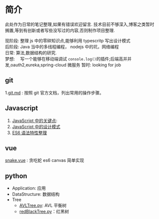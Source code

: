 # 简介

此处作为日常的笔记整理,如果有错误欢迎留言.
技术目前不够深入,博客之类暂时搁置,等到有创新或者写些没写过的内容,否则制作项目整理.

现阶段: 整理 js 中的零碎知识点,能够利用 typescritp 写出设计模式  
后阶段: Java 当中的多线程编程， nodejs 中的坑，网络编程  
日常: 算法,数据结构的研究.  
梦想:　 写一个能够在移动端调试 `console.log()`的插件;后端高并并发,oauth2,eureka,spring-cloud 微服务
暂时: looking for job

##

## git

1.[git.md](https://github.com/Rainbowxh/groceryStore/blob/master/git/git.md)
: 按照 git 官方文档，列出常用的操作步骤。

## Javascript

1. [JavaScript 中的关键点](https://github.com/Rainbowxh/groceryStore/blob/master/javascript/javascript.md):
1. [JavaScript 中的设计模式](https://github.com/Rainbowxh/groceryStore/blob/master/javascript/patternDesign.md)
1. [ES6 语法特性整理](https://github.com/Rainbowxh/groceryStore/blob/master/javascript/es6.md)

## vue

[snake.vue](https://github.com/Rainbowxh/groceryStore/blob/master/vue/snake.vue)
: 贪吃蛇 es6 canvas 简单实现

## python

- Application: 应用
- DataStructure: 数据结构
- Tree
  - [AVLTree.py](https://github.com/Rainbowxh/groceryStore/blob/master/python/Tree/AVLTree.py): AVL 平衡树
  - [redBlackTree.py](https://github.com/Rainbowxh/groceryStore/blob/master/python/Tree/redBlackTree.py)：红黑树
